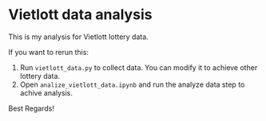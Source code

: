 # Vietlott data analysis
This is my analysis for Vietlott lottery data.

If you want to rerun this:
1. Run `vietlott_data.py` to collect data. You can modify it to achieve other lottery data.
2. Open `analize_vietlott_data.ipynb` and run the analyze data step to achive analysis.

Best Regards!
